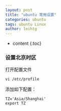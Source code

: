 ```yaml
---
layout: post
title: "ubuntu 常用设置"
categories: ubuntu
tags: ubuntu Linux
author: leihtg
---
```


* content
{:toc}

### 设置北京时区

   打开配置文件
   
    vi /etc/profile
   
   添加如下配置：

    TZ='Asia/Shanghai'
    export TZ

